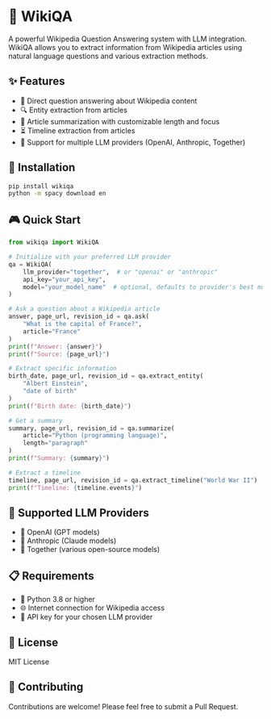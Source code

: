 # 🎯 WikiQA

A powerful Wikipedia Question Answering system with LLM integration. WikiQA allows you to extract information from Wikipedia articles using natural language questions and various extraction methods.

## ✨ Features

- 🤖 Direct question answering about Wikipedia content
- 🔍 Entity extraction from articles
- 📝 Article summarization with customizable length and focus
- ⏳ Timeline extraction from articles
- 🔌 Support for multiple LLM providers (OpenAI, Anthropic, Together)

## 🚀 Installation

```bash
pip install wikiqa
python -m spacy download en
```

## 🎮 Quick Start

```python
from wikiqa import WikiQA

# Initialize with your preferred LLM provider
qa = WikiQA(
    llm_provider="together",  # or "openai" or "anthropic"
    api_key="your_api_key",
    model="your_model_name"  # optional, defaults to provider's best model
)

# Ask a question about a Wikipedia article
answer, page_url, revision_id = qa.ask(
    "What is the capital of France?",
    article="France"
)
print(f"Answer: {answer}")
print(f"Source: {page_url}")

# Extract specific information
birth_date, page_url, revision_id = qa.extract_entity(
    "Albert Einstein",
    "date of birth"
)
print(f"Birth date: {birth_date}")

# Get a summary
summary, page_url, revision_id = qa.summarize(
    article="Python (programming language)",
    length="paragraph"
)
print(f"Summary: {summary}")

# Extract a timeline
timeline, page_url, revision_id = qa.extract_timeline("World War II")
print(f"Timeline: {timeline.events}")
```

## 🤝 Supported LLM Providers

- 🎨 OpenAI (GPT models)
- 🧠 Anthropic (Claude models)
- 🌟 Together (various open-source models)

## 📋 Requirements

- 🐍 Python 3.8 or higher
- 🌐 Internet connection for Wikipedia access
- 🔑 API key for your chosen LLM provider

## 📄 License

MIT License

## 🤝 Contributing

Contributions are welcome! Please feel free to submit a Pull Request.
